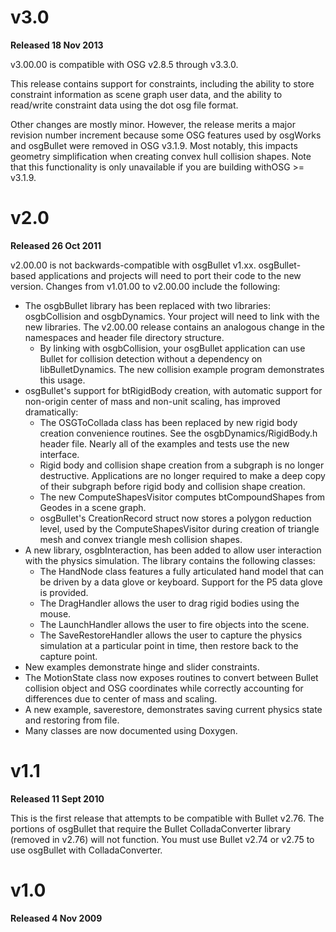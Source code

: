 


# v3.0 #

**Released 18 Nov 2013**

v3.00.00 is compatible with OSG v2.8.5 through v3.3.0.

This release contains support for constraints, including the ability to store constraint information as scene graph user data, and the ability to read/write constraint data using the dot osg file format.

Other changes are mostly minor. However, the release merits a major revision number increment because some OSG features used by osgWorks and osgBullet were removed in OSG v3.1.9. Most notably, this impacts geometry simplification when creating convex hull collision shapes. Note that this functionality is only unavailable if you are building withOSG >= v3.1.9.


# v2.0 #

**Released 26 Oct 2011**

v2.00.00 is not backwards-compatible with osgBullet v1.xx. osgBullet-based applications and projects will need to port their code to the new version. Changes from v1.01.00 to v2.00.00 include the following:

  * The osgbBullet library has been replaced with two libraries: osgbCollision and osgbDynamics. Your project will need to link with the new libraries. The v2.00.00 release contains an analogous change in the namespaces and header file directory structure.
    * By linking with osgbCollision, your osgBullet application can use Bullet for collision detection without a dependency on libBulletDynamics. The new collision example program demonstrates this usage.
  * osgBullet's support for btRigidBody creation, with automatic support for non-origin center of mass and non-unit scaling, has improved dramatically:
    * The OSGToCollada class has been replaced by new rigid body creation convenience routines. See the osgbDynamics/RigidBody.h header file. Nearly all of the examples and tests use the new interface.
    * Rigid body and collision shape creation from a subgraph is no longer destructive. Applications are no longer required to make a deep copy of their subgraph before rigid body and collision shape creation.
    * The new ComputeShapesVisitor computes btCompoundShapes from Geodes in a scene graph.
    * osgBullet's CreationRecord struct now stores a polygon reduction level, used by the ComputeShapesVisitor during creation of triangle mesh and convex triangle mesh collision shapes.
  * A new library, osgbInteraction, has been added to allow user interaction with the physics simulation. The library contains the following classes:
    * The HandNode class features a fully articulated hand model that can be driven by a data glove or keyboard. Support for the P5 data glove is provided.
    * The DragHandler allows the user to drag rigid bodies using the mouse.
    * The LaunchHandler allows the user to fire objects into the scene.
    * The SaveRestoreHandler allows the user to capture the physics simulation at a particular point in time, then restore back to the capture point.
  * New examples demonstrate hinge and slider constraints.
  * The MotionState class now exposes routines to convert between Bullet collision object and OSG coordinates while correctly accounting for differences due to center of mass and scaling.
  * A new example, saverestore, demonstrates saving current physics state and restoring from file.
  * Many classes are now documented using Doxygen.


# v1.1 #

**Released 11 Sept 2010**

This is the first release that attempts to be compatible with Bullet v2.76. The portions of osgBullet that require the Bullet ColladaConverter library (removed in v2.76) will not function. You must use Bullet v2.74 or v2.75 to use osgBullet with ColladaConverter.


# v1.0 #

**Released 4 Nov 2009**